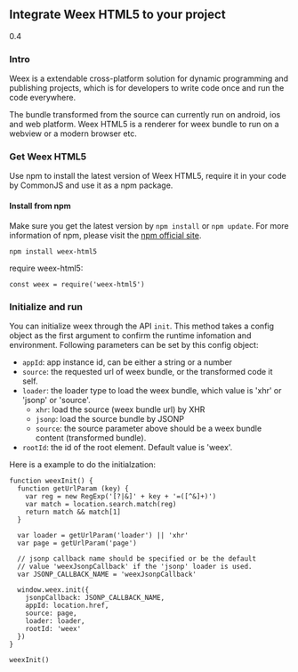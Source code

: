 ## Integrate Weex HTML5 to your project
<span class="weex-version">0.4</span>

### Intro

Weex is a extendable cross-platform solution for dynamic programming and publishing projects, which is for developers to write code once and run the code everywhere.

The bundle transformed from the source can currently run on android, ios and web platform. Weex HTML5 is a renderer for weex bundle to run on a webview or a modern browser etc.

### Get Weex HTML5

Use npm to install the latest version of Weex HTML5, require it in your code by CommonJS and use it as a npm package.

#### Install from npm

Make sure you get the latest version by `npm install` or `npm update`. For more information of npm, please visit the [npm official site](https://docs.npmjs.com/).

```
npm install weex-html5
```

require weex-html5:

```
const weex = require('weex-html5')
```

### Initialize and run

You can initialize weex through the API `init`. This method takes a config object as the first argument to confirm the runtime infomation and environment. Following parameters can be set by this config object:

* `appId`: app instance id, can be either a string or a number
* `source`: the requested url of weex bundle, or the transformed code it self.
* `loader`: the loader type to load the weex bundle, which value is 'xhr' or 'jsonp' or 'source'.
  * `xhr`: load the source (weex bundle url) by XHR
  * `jsonp`: load the source bundle by JSONP
  * `source`: the source parameter above should be a weex bundle content (transformed bundle).
* `rootId`: the id of the root element. Default value is 'weex'.

Here is a example to do the initialzation:

```
function weexInit() {
  function getUrlParam (key) {
    var reg = new RegExp('[?|&]' + key + '=([^&]+)')
    var match = location.search.match(reg)
    return match && match[1]
  }

  var loader = getUrlParam('loader') || 'xhr'
  var page = getUrlParam('page')

  // jsonp callback name should be specified or be the default
  // value 'weexJsonpCallback' if the 'jsonp' loader is used.
  var JSONP_CALLBACK_NAME = 'weexJsonpCallback'

  window.weex.init({
    jsonpCallback: JSONP_CALLBACK_NAME,
    appId: location.href,
    source: page,
    loader: loader,
    rootId: 'weex'
  })
}

weexInit()
```




